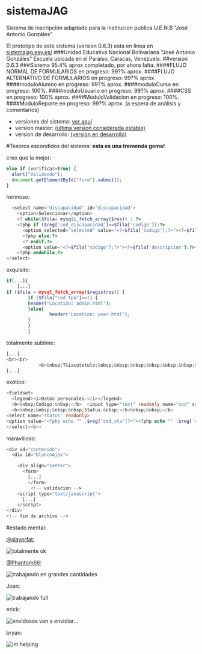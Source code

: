 sistemaJAG
==========

Sistema de inscripción adaptado para la institucion publica U.E.N.B "José Antonio Gonzáles"

El prototipo de este sistema (version 0.6.3) esta en linea en [sistemajag.esy.es/](http://sistemajag.esy.es/)
###Unidad Educativa Nacional Bolivariana "José Antonio Gonzáles"
Escuela ubicada en el Paraíso, Caracas, Venezuela.
##version 0.6.3
###Sistema 95.4% aprox completado, por ahora falta:
####FLUJO NORMAL DE FORMULARIOS
en progreso: 99?% aprox.
####FLUJO ALTERNATIVO DE FORMULARIOS
en progreso: 99?% aprox.
####moduloAlumno
en progreso: 99?% aprox.
####moduloCurso
en progreso: 100%.
####moduloUsuario
en progreso: 99?% aprox.
####CSS
en progreso: 100% aprox.
####ModuloValidacion
en progreso: 100%.
####ModuloReporte
en progreso: 99?% aprox.
(a espera de análisis y comentarios)

* versiones del sistema: [ver aquí](https://github.com/slayerfat/sistemaJAG/releases)
* version master: [(ultima version considerada estable)](https://github.com/slayerfat/sistemaJAG/archive/master.zip)
* version de desarrollo: [(version en desarrollo)](https://github.com/slayerfat/sistemaJAG/archive/desarrollo.zip)

#Tesoros escondidos del sistema:
**esta es una tremenda gema!**

creo que la mejor:

```javascript
else if (verificar=true) {
  alert("Validando");
  document.getElementById("form").submit();
}
```

hermoso:
```php
  <select name="discapacidad" id="discapacidad">
    <option>Seleccionar</option>
    <? while($fila= mysqli_fetch_array($res)) : ?>
    <?php if ($reg['cod_discapacidad']==$fila['codigo']):?>
      <option selected="selected" value="<?=$fila['codigo'];?>"><?=$fila['descripcion'];?></option>
      <?php else:?>
      <? endif;?>
      <option value="<?=$fila['codigo'];?>"><?=$fila['descripcion'];?></option>
    <?php endwhile;?>
</select>
```
exquisito:
```php
if[...]{
    [...]
if ($fila = mysql_fetch_array($registros)) {
        if ($fila["cod_tpa"]==1) {
        header("Location: admin.html");
        }else{
                header("Location: user.html");
        }
        }
        }
```
totalmente sublime:
```php
[...]
<br><br>
            <b>&nbsp;T&iacutetulo:&nbsp;&nbsp;&nbsp;&nbsp;&nbsp;&nbsp;&nbsp;&nbsp;&nbsp;&nbsp;&nbsp;&nbsp;</b> <input type="text" id="titn" name="titn" size="80" maxlength="80" value="<?php echo $reg["tit"]; ?>"/><br>
[...]
```

exótico:
```php
<fieldset>
  <legend><i>Datos personales.</i></legend>
  <b>&nbsp;Codigo:&nbsp;</b>  <input type="text" readonly name="cod" size="4" maxlength="4" value="<?php echo $reg["cod_prof"]; ?>">
  <b>&nbsp;&nbsp;&nbsp;&nbsp;Status:&nbsp;</b>&nbsp;&nbsp;</b>
<select name="status" readonly>
<option value="<?php echo "" .$reg['cod_sta']?>"><?php echo "" .$reg['des_sta']?></option>
</select><br>
```
maravilloso:

```php
<div id="contenido">
  <div id="blancoAjax">

    <div align="center">
      <form>
        [...]
        </form>
         <!-- validacion -->
    <script type="text/javascript">
      [...]
    </script>
</div>
<!-- fin de archivo -->
```

#estado mental:

[@slayerfat:](https://github.com/slayerfat)

![totalmente ok](http://mattburnscoventry.files.wordpress.com/2011/03/mental-breakdown.gif)

[@Phantom66:](https://github.com/Phantom66)

![trabajando en grandes cantidades](https://38.media.tumblr.com/ad317d02a7b30679130173591754fd09/tumblr_nb21abAizP1tjsogwo1_500.gif)

Joan:

![trabajando full](http://c1.thejournal.ie/media/2013/08/dudefriday.gif)

erick:

![envidosos van a envidiar...](http://i.imgur.com/lz7hOlC.gif)

bryan:

![im helping](http://i.imgur.com/0kjLR.jpg)
